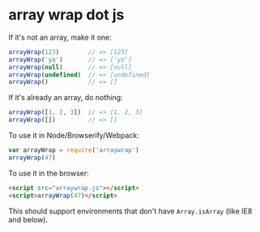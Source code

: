array wrap dot js
=================

If it's not an array, make it one:

```js
arrayWrap(123)        // => [123]
arrayWrap('yo')       // => ['yo']
arrayWrap(null)       // => [null]
arrayWrap(undefined)  // => [undefined]
arrayWrap()           // => []
```

If it's already an array, do nothing:

```js
arrayWrap([1, 2, 3])  // => [1, 2, 3]
arrayWrap([])         // => []
```

To use it in Node/Browserify/Webpack:

```js
var arrayWrap = require('arraywrap')
arrayWrap(47)
```

To use it in the browser:

```html
<script src="arraywrap.js"></script>
<script>arrayWrap(47)</script>
```

This should support environments that don't have `Array.isArray` (like IE8 and below).
